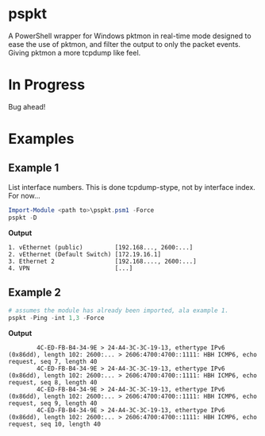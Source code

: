 # pspkt
A PowerShell wrapper for Windows pktmon in real-time mode designed to ease the use of pktmon, and filter the output to only the packet events. Giving pktmon a more tcpdump like feel.

# In Progress
Bug ahead!

# Examples

## Example 1
List interface numbers. This is done tcpdump-stype, not by interface index. For now...

```powershell
Import-Module <path to>\pspkt.psm1 -Force
pspkt -D
```

**Output**

```
1. vEthernet (public)         [192.168..., 2600:...]
2. vEthernet (Default Switch) [172.19.16.1]
3. Ethernet 2                 [192.168...., 2600:...]
4. VPN                        [...]
```


## Example 2
```powershell
# assumes the module has already been imported, ala example 1.
pspkt -Ping -int 1,3 -Force
```

**Output**

```
        4C-ED-FB-B4-34-9E > 24-A4-3C-3C-19-13, ethertype IPv6 (0x86dd), length 102: 2600:... > 2606:4700:4700::1111: HBH ICMP6, echo request, seq 7, length 40
        4C-ED-FB-B4-34-9E > 24-A4-3C-3C-19-13, ethertype IPv6 (0x86dd), length 102: 2600:... > 2606:4700:4700::1111: HBH ICMP6, echo request, seq 8, length 40
        4C-ED-FB-B4-34-9E > 24-A4-3C-3C-19-13, ethertype IPv6 (0x86dd), length 102: 2600:... > 2606:4700:4700::1111: HBH ICMP6, echo request, seq 9, length 40
        4C-ED-FB-B4-34-9E > 24-A4-3C-3C-19-13, ethertype IPv6 (0x86dd), length 102: 2600:... > 2606:4700:4700::1111: HBH ICMP6, echo request, seq 10, length 40
```
